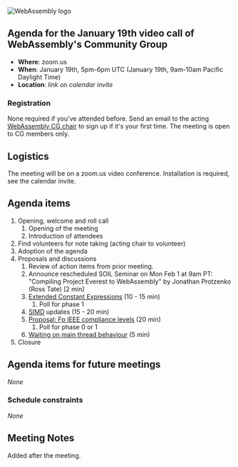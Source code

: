 ![WebAssembly logo](/images/WebAssembly.png)

## Agenda for the January 19th video call of WebAssembly's Community Group

- **Where**: zoom.us
- **When**: January 19th, 5pm-6pm UTC (January 19th, 9am-10am Pacific Daylight Time)
- **Location**: *link on calendar invite*

### Registration

None required if you've attended before. Send an email to the acting [WebAssembly CG chair](mailto:webassembly-cg-chair@chromium.org)
to sign up if it's your first time. The meeting is open to CG members only.

## Logistics

The meeting will be on a zoom.us video conference.
Installation is required, see the calendar invite.

## Agenda items

1. Opening, welcome and roll call
    1. Opening of the meeting
    1. Introduction of attendees
1. Find volunteers for note taking (acting chair to volunteer)
1. Adoption of the agenda
1. Proposals and discussions
    1. Review of action items from prior meeting.
    1. Announce rescheduled SOIL Seminar on Mon Feb 1 at 9am PT: "Compiling Project Everest to WebAssembly" by Jonathan Protzenko (Ross Tate) [2 min]
    1. [Extended Constant Expressions](https://github.com/WebAssembly/design/issues/1392) (10 - 15 min)
       1. Poll for phase 1
    1. [SIMD](https://github.com/WebAssembly/simd) updates (15 - 20 min)
    1. [Proposal: Fp IEEE compliance levels](https://github.com/WebAssembly/design/issues/1393) (20 min)
       1. Poll for phase 0 or 1
    1. [Waiting on main thread behaviour](https://github.com/WebAssembly/threads/issues/174) (5 min)
1. Closure

## Agenda items for future meetings

*None*

### Schedule constraints

*None*

## Meeting Notes

Added after the meeting.
